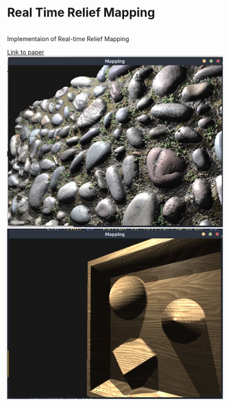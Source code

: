 # Real Time Relief Mapping
<br />
Implementaion of Real-time Relief Mapping<br />

[Link to paper](https://www.cs.purdue.edu/cgvlab/courses/434/434_Spring_2013/lectures/References/DepthImagesForRenderingSurfaceDetail.pdf)
<br />
![alt text](https://github.com/fan12321/relief_mapping/blob/master/Screenshot%20from%202021-07-28%2016-06-12.png)
![alt text](https://github.com/fan12321/relief_mapping/blob/master/Screenshot%20from%202021-07-28%2016-07-09.png)
